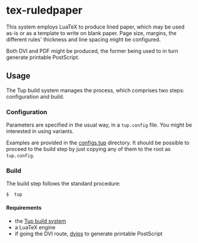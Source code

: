 # tex-ruledpaper

This system employs LuaTeX to produce lined paper, which may be used as-is or as a template to write on blank paper. Page size, margins, the different rules' thickness and line spacing might be configured.

Both DVI and PDF might be produced, the former being used to in turn generate printable PostScript.


##  Usage

The Tup build system manages the process, which comprises two steps: configuration and build.

###  Configuration
Parameters are specified in the usual way, in a `tup.config` file. You might be interested in using variants.

Examples are provided in the [configs.tup](configs.tup) directory. It should be possible to proceed to the build step by just copying any of them to the root as `tup.config`.

###  Build
The build step follows the standard procedure:

    $  tup

####  Requirements

 -  the [Tup build system](http://gittup.org/tup/)
 -  a LuaTeX engine
 -  if going the DVI route, [dvips](http://tug.org/texinfohtml/dvips.html) to generate printable PostScript
